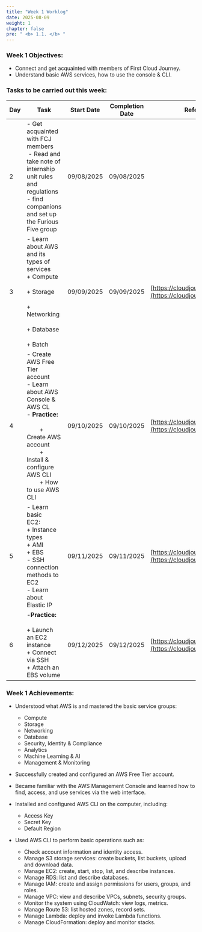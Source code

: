 ```yaml
---
title: "Week 1 Worklog"
date: 2025-08-09
weight: 1
chapter: false
pre: " <b> 1.1. </b> "
---
```

### Week 1 Objectives:

* Connect and get acquainted with members of First Cloud Journey.
* Understand basic AWS services, how to use the console & CLI.

### Tasks to be carried out this week:

| Day | Task                                                                                                                                                                                                                                                  | Start Date | Completion Date | Reference Material                                                              |
| --- | ----------------------------------------------------------------------------------------------------------------------------------------------------------------------------------------------------------------------------------------------------- | ---------- | --------------- | ------------------------------------------------------------------------------- |
| 2   | - Get acquainted with FCJ members<br /> - Read and take note of internship unit rules and regulations  - find companions and set up the Furious Five group                                                                                           | 09/08/2025 | 09/08/2025      |                                                                                 |
| 3   | - Learn about AWS and its types of services &emsp; <br />+ Compute &emsp;<br /> + Storage &emsp; <br />+ Networking &emsp; <br />+ Database  &emsp; <br />+ Batch                                                                                     | 09/09/2025 | 09/09/2025      | [https://cloudjourney.awsstudygroup.com/](https://cloudjourney.awsstudygroup.com/) |
| 4   | - Create AWS Free Tier account<br />- Learn about AWS Console & AWS CL<br />- **Practice:** &emsp; <br />        + Create AWS account &emsp; <br />        + Install & configure AWS CLI  &emsp; <br />        + How to use AWS CLI | 09/10/2025 | 09/10/2025      | [https://cloudjourney.awsstudygroup.com/](https://cloudjourney.awsstudygroup.com/) |
| 5   | - Learn basic EC2:&emsp; <br />+ Instance types <br /> + AMI &emsp; <br />+ EBS &emsp;  <br />- SSH connection methods to EC2 <br /> - Learn about Elastic IP                                                                                        | 09/11/2025 | 09/11/2025      | [https://cloudjourney.awsstudygroup.com/](https://cloudjourney.awsstudygroup.com/) |
| 6   | -**Practice:** &emsp; <br />+ Launch an EC2 instance &emsp; <br />+ Connect via SSH <br /> + Attach an EBS volume                                                                                                                               | 09/12/2025 | 09/12/2025      | [https://cloudjourney.awsstudygroup.com/](https://cloudjourney.awsstudygroup.com/) |

### Week 1 Achievements:

* Understood what AWS is and mastered the basic service groups:

  * Compute
  * Storage
  * Networking
  * Database
  * Security, Identity & Compliance
  * Analytics
  * Machine Learning & AI
  * Management & Monitoring
* Successfully created and configured an AWS Free Tier account.
* Became familiar with the AWS Management Console and learned how to find, access, and use services via the web interface.
* Installed and configured AWS CLI on the computer, including:

  * Access Key
  * Secret Key
  * Default Region
* Used AWS CLI to perform basic operations such as:

  * Check account information and identity access.
  * Manage S3 storage services: create buckets, list buckets, upload and download data.
  * Manage EC2: create, start, stop, list, and describe instances.
  * Manage RDS: list and describe databases.
  * Manage IAM: create and assign permissions for users, groups, and roles.
  * Manage VPC: view and describe VPCs, subnets, security groups.
  * Monitor the system using CloudWatch: view logs, metrics.
  * Manage Route 53: list hosted zones, record sets.
  * Manage Lambda: deploy and invoke Lambda functions.
  * Manage CloudFormation: deploy and monitor stacks.
